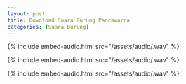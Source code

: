 ```yaml
---
layout: post
title: Download Suara Burung Pancawarna
categories: [Suara Burung]
---
```


{% include embed-audio.html src="/assets/audio/<audio-source-name>.wav" %}

{% include embed-audio.html src="/assets/audio/<audio-source-name>.wav" %}

{% include embed-audio.html src="/assets/audio/<audio-source-name>.wav" %}